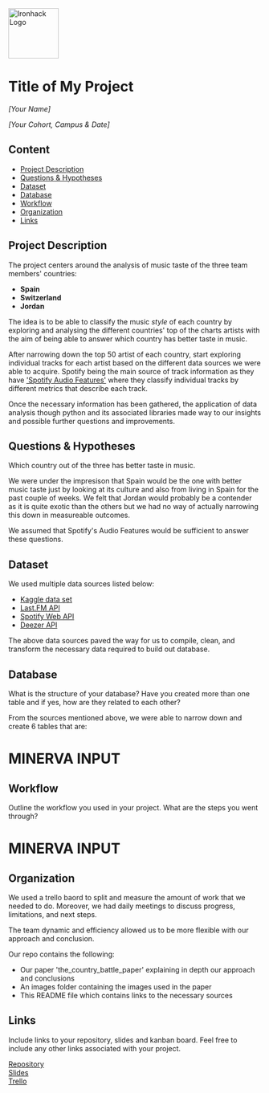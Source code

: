 <img src="https://bit.ly/2VnXWr2" alt="Ironhack Logo" width="100"/>

# Title of My Project
*[Your Name]*

*[Your Cohort, Campus & Date]*

## Content
- [Project Description](#project-description)
- [Questions & Hypotheses](#questions-hypotheses)
- [Dataset](#dataset)
- [Database](#database)
- [Workflow](#workflow)
- [Organization](#organization)
- [Links](#links)

## Project Description
The project centers around the analysis of music taste of the three team members' countries:
- **Spain**
- **Switzerland**
- **Jordan**

The idea is to be able to classify the music *style* of each country by exploring and analysing the different countries' top of the charts artists with the aim of being able to answer which country has better taste in music.

After narrowing down the top 50 artist of each country, start exploring individual tracks for each artist based on the different data sources we were able to acquire. Spotify being the main source of track information as they have ['Spotify Audio Features'](https://developer.spotify.com/documentation/web-api/reference/tracks/get-several-audio-features/) where they classify individual tracks by different metrics that describe each track.

Once the necessary information has been gathered, the application of data analysis though python and its associated libraries made way to our insights and possible further questions and improvements.

## Questions & Hypotheses
Which country out of the three has better taste in music.

We were under the impresison that Spain would be the one with better music taste just by looking at its culture and also from living in Spain for the past couple of weeks. We felt that Jordan would probably be a contender as it is quite exotic than the others but we had no way of actually narrowing this down in measureable outcomes.

We assumed that Spotify's Audio Features would be sufficient to answer these questions.

## Dataset
We used multiple data sources listed below:
- [Kaggle data set](https://www.kaggle.com/zaheenhamidani/ultimate-spotify-tracks-db)
- [Last.FM API](https://www.last.fm/api/)
- [Spotify Web API](https://developer.spotify.com/documentation/web-api/)
- [Deezer API](https://developers.deezer.com/api)

The above data sources paved the way for us to compile, clean, and transform the necessary data required to build out database.

## Database
What is the structure of your database? Have you created more than one table and if yes, how are they related to each other?

From the sources mentioned above, we were able to narrow down and create 6 tables that are:
# MINERVA INPUT

## Workflow
Outline the workflow you used in your project. What are the steps you went through?
# MINERVA INPUT


## Organization
We used a trello baord to split and measure the amount of work that we needed to do. Moreover, we had daily meetings to discuss progress, limitations, and next steps.

The team dynamic and efficiency allowed us to be more flexible with our approach and conclusion.

Our repo contains the following:
- Our paper 'the_country_battle_paper' explaining in depth our approach and conclusions
- An images folder containing the images used in the paper
- This README file which contains links to the necessary sources


## Links
Include links to your repository, slides and kanban board. Feel free to include any other links associated with your project.

[Repository](https://github.com/)  
[Slides](https://docs.google.com/presentation/d/1vlLHDGbt1QE6uzdMW_RN9ocRO5lnhinCdKUaRJVpNe0/edit#slide=id.g6ea47b3d4e_0_30)  
[Trello](https://trello.com/b/UVENp2Lm/project3team4)  

